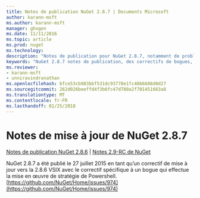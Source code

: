 ```yaml
---
title: Notes de publication NuGet 2.8.7 | Documents Microsoft
author: karann-msft
ms.author: karann-msft
manager: ghogen
ms.date: 11/11/2016
ms.topic: article
ms.prod: nuget
ms.technology: 
description: "Notes de publication pour NuGet 2.8.7, notamment de problèmes connus, des correctifs de bogues, les fonctionnalités ajoutées et dcr."
keywords: "NuGet 2.8.7 notes de publication, des correctifs de bogues, problèmes connus, ajouté des fonctionnalités, DCR"
ms.reviewer:
- karann-msft
- unniravindranathan
ms.openlocfilehash: bfce53cb983bbf531dc93770e1fc40b6608d0d27
ms.sourcegitcommit: 262d026beeffd4f3b6fc47d780a2f701451663a8
ms.translationtype: MT
ms.contentlocale: fr-FR
ms.lasthandoff: 01/25/2018
---
```

# <a name="nuget-287-release-notes"></a>Notes de mise à jour de NuGet 2.8.7

[Notes de publication NuGet 2.8.6](../release-notes/nuget-2.8.6.md) | [Notes 2.9-RC de NuGet](../release-notes/nuget-2.9-RC.md)

NuGet 2.8.7 a été publié le 27 juillet 2015 en tant qu’un correctif de mise à jour vers la 2.8.6 VSIX avec le correctif spécifique à un bogue qui effectue la mise en œuvre de stratégie de Powershell.
[https://github.com/NuGet/Home/issues/974](https://github.com/NuGet/Home/issues/974)